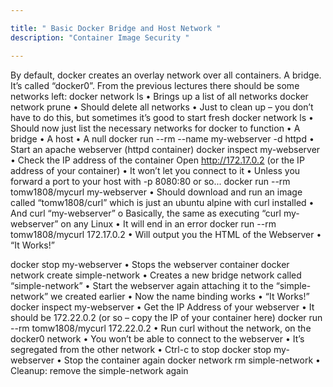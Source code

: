 ```yaml
---

title: " Basic Docker Bridge and Host Network "
description: "Container Image Security "

---
```



By default, docker creates an overlay network over all containers. A bridge. It’s called “docker0”. From the previous lectures there should be some networks left:
docker network ls
• Brings up a list of all networks docker network prune
• Should delete all networks
• Just to clean up – you don’t have to do this, but sometimes it’s good to start fresh
docker network ls
• Should now just list the necessary networks for docker to function
• A bridge
• A host
• A null
docker run --rm --name my-webserver -d httpd
• Start an apache webserver (httpd container) docker inspect my-webserver
• Check the IP address of the container
Open http://172.17.0.2 (or the IP address of your container)
• It won’t let you connect to it
• Unless you forward a port to your host with -p 8080:80 or so...
docker run --rm tomw1808/mycurl my-webserver
• Should download and run an image called “tomw1808/curl” which is just an ubuntu alpine with curl installed
• And curl “my-webserver”
o Basically, the same as executing “curl my-webserver” on any Linux
• It will end in an error
docker run --rm tomw1808/mycurl 172.17.0.2
• Will output you the HTML of the Webserver
• “It Works!”
 
 
docker stop my-webserver
• Stops the webserver container
docker network create simple-network
• Creates a new bridge network called “simple-network”
• Start the webserver again attaching it to the “simple-network” we created earlier
• Now the name binding works
• “It Works!”
docker inspect my-webserver
• Get the IP Address of your webserver
• It should be 172.22.0.2 (or so – copy the IP of your container here)
docker run --rm tomw1808/mycurl 172.22.0.2
• Run curl without the network, on the docker0 network
• You won’t be able to connect to the webserver
• It’s segregated from the other network
• Ctrl-c to stop
docker stop my-webserver
• Stop the container again
docker network rm simple-network
• Cleanup: remove the simple-network again